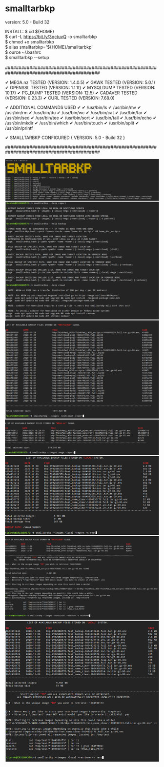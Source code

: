 # smalltarbkp
version: 5.0 - Build 32

INSTALL:
$ cd  ${HOME}<br>
$ curl -L https://bit.ly/3qctuvQ -o smalltarbkp<br>
$ chmod +x smalltarbkp<br>
$ alias smalltarbkp='${HOME}/smalltarbkp'<br>
$ ource ~/.bashrc<br>
$ smalltarbkp --setup<br>
<br>
###########################################################################################

✔ MEGA.nz TESTED (VERSION: 1.4.0.5)
✔ GAWK TESTED (VERSION: 5.0.1)
✔ OPENSSL TESTED (VERSION: 1.1.1f)
✔ MYSQLDUMP TESTED (VERSION: 10.17)
✔ PG_DUMP TESTED (VERSION: 12.5)
✔ CADAVER TESTED (VERSION: 0.23.3)
✔ CURL TESTED (VERSION: 7.68.0)

✔ ADDITIONAL COMMANDS USED ✔
✔ /usr/bin/ls
✔ /usr/bin/mv
✔ /usr/bin/rm
✔ /usr/bin/du
✔ /usr/bin/wc
✔ /usr/bin/cat
✔ /usr/bin/tar
✔ /usr/bin/sed
✔ /usr/bin/tee
✔ /usr/bin/sort
✔ /usr/bin/tail
✔ /usr/bin/echo
✔ /usr/bin/mkdir
✔ /usr/bin/which
✔ /usr/bin/touch
✔ /usr/bin/split
✔ /usr/bin/printf


✔ SMALLTARBKP CONFIGURED { VERSION: 5.0 - Build 32 }

###########################################################################################

![alt text](https://github.com/gcclinux/smalltarbkp/blob/main/screenshots/screenshot001.png?raw=true)
![alt text](https://github.com/gcclinux/smalltarbkp/blob/main/screenshots/screenshot002.png?raw=true)
![alt text](https://github.com/gcclinux/smalltarbkp/blob/main/screenshots/screenshot003.png?raw=true)
![alt text](https://github.com/gcclinux/smalltarbkp/blob/main/screenshots/screenshot004.png?raw=true)
![alt text](https://github.com/gcclinux/smalltarbkp/blob/main/screenshots/screenshot005.png?raw=true)
![alt text](https://github.com/gcclinux/smalltarbkp/blob/main/screenshots/screenshot006.png?raw=true)
![alt text](https://github.com/gcclinux/smalltarbkp/blob/main/screenshots/screenshot007.png?raw=true)
